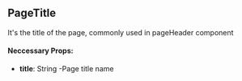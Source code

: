 ## **PageTitle**

It's the title of the page, commonly used in pageHeader component

#### **Neccessary Props**:

- **title**: String
    -Page title name